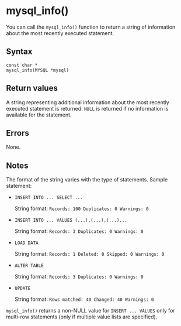 mysql_info() 
=================================

You can call the `mysql_info()` function to return a string of information about the most recently executed statement. 

Syntax 
---------------------------

```unknow
const char *
mysql_info(MYSQL *mysql)
```



Return values 
----------------------------------

A string representing additional information about the most recently executed statement is returned. `NULL` is returned if no information is available for the statement.

Errors 
---------------------------

None.

Notes 
--------------------------

The format of the string varies with the type of statements. Sample statement:

* `INSERT INTO ... SELECT ...`

  String format: `Records: 100 Duplicates: 0 Warnings: 0`
  

* `INSERT INTO ... VALUES (...),(...),(...)...`

  String format: `Records: 3 Duplicates: 0 Warnings: 0`
  

* `LOAD DATA`

  String format: `Records: 1 Deleted: 0 Skipped: 0 Warnings: 0`
  

* `ALTER TABLE`

  String format: `Records: 3 Duplicates: 0 Warnings: 0`
  

* `UPDATE`

  String format: `Rows matched: 40 Changed: 40 Warnings: 0`
  




`mysql_info()` returns a non-NULL value for `INSERT ... VALUES` only for multi-row statements (only if multiple value lists are specified).
